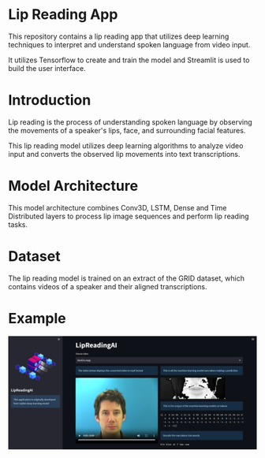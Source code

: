 
# Lip Reading App
This repository contains a lip reading app that utilizes deep learning techniques to interpret and understand spoken language from video input.

It utilizes Tensorflow to create and train the model
and Streamlit is used to build the user interface.

# Introduction
Lip reading is the process of understanding spoken language by observing the movements of a speaker's lips, face, and surrounding facial features. 

This lip reading model utilizes deep learning algorithms to analyze video input and converts the observed lip movements into text transcriptions.

# Model Architecture
This model architecture combines Conv3D, LSTM, Dense and Time Distributed layers to process lip image sequences and perform lip reading tasks.

# Dataset
The lip reading model is trained on an extract of the GRID dataset,     which contains videos of a speaker and their aligned transcriptions. 

# Example
![In the three second clip, the speaker lip reads  the words "Bin Blue at F Two Now"](./screenshots/bbaf2n.png)



